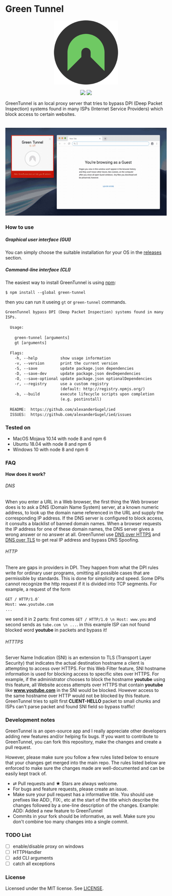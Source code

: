 # Green Tunnel
<p align="center">
    <img src="assets/logo.png" alt="green tunnel logo" width="200">
</p>
<p align="center">
    <img src="https://img.shields.io/github/license/SadeghHayeri/GreenTunnel.svg?color=Green&style=flat-square"> <img src="https://img.shields.io/github/repo-size/SadeghHayeri/GreenTunnel.svg?color=Green&style=flat-square">
</p>

GreenTunnel is an local proxy server that tries to bypass DPI (Deep Packet Inspection) systems found in many ISPs (Internet Service Providers) which block access to certain websites.

<p align="center">
    <img src="assets/demo.gif" alt="green tunnel demo" style="margin-top: 20px;">
</p>

### How to use
##### Graphical user interface (GUI)
You can simply choose the suitable installation for your OS in the [releases](http://google.com "releases") section.

##### Command-line interface (CLI)
The easiest way to install GreenTunnel is using [npm](https://www.npmjs.org/ "npm"):
```
$ npm install --global green-tunnel
```
then you can run it useing `gt` or `green-tunnel` commands.

```
GreenTunnel bypass DPI (Deep Packet Inspection) systems found in many ISPs.

  Usage:

    green-tunnel [arguments]
	gt [arguments]

  Flags:
    -h, --help          show usage information
    -v, --version       print the current version
    -S, --save          update package.json dependencies
    -D, --save-dev      update package.json devDependencies
    -O, --save-optional update package.json optionalDependencies
    -r, --registry      use a custom registry
                        (default: http://registry.npmjs.org/)
    -b, --build         execute lifecycle scripts upon completion
                        (e.g. postinstall)

  README:  https://github.com/alexanderGugel/ied
  ISSUES:  https://github.com/alexanderGugel/ied/issues
```

### Tested on
- MacOS Mojava 10.14 with node 8 and npm 6
- Ubuntu 18.04 with node 8 and npm 6
- Windows 10 with node 8 and npm 6


### FAQ
**How does it work?**
###### DNS
When you enter a URL in a Web browser, the first thing the Web browser does is to ask a DNS (Domain Name System) server, at a known numeric address, to look up the domain name referenced in the URL and supply the corresponding IP address.
If the DNS server is configured to block access, it consults a blacklist of banned domain names. When a browser requests the IP address for one of these domain names, the DNS server gives a wrong answer or no answer at all.
GreenTunnel use [DNS over HTTPS](https://en.wikipedia.org/wiki/DNS_over_HTTPS "doh (DNS over HTTPS)") and [DNS over TLS](https://en.wikipedia.org/wiki/DNS_over_TLS "DNS over TLS") to get real IP address and bypass DNS Spoofing.


###### HTTP
There are gaps in providers in DPI.  They happen from what the DPI rules write for ordinary user programs, omitting all possible cases that are permissible by standards.  This is done for simplicity and speed.
Some DPIs cannot recognize the http request if it is divided into TCP segments.  For example, a request of the form

```
GET / HTTP/1.0`
Host: www.youtube.com
...
```
we send it in 2 parts: first comes `GET / HTTP/1.0 \n Host: www.you` and second sends as `tube.com \n ...`. in this example ISP can not found blocked word **youtube** in packets and bypass it!


###### HTTTPS
Server Name Indication (SNI) is an extension to TLS (Transport Layer Security) that indicates the actual destination hostname a client is attempting to access over HTTPS. For this Web Filter feature, SNI hostname information is used for blocking access to specific sites over HTTPS. For example, if the administrator chooses to block the hostname **youtube** using this feature, all Website access attempts over HTTPS that contain **youtube** like **www.youtube.com** in the SNI would be blocked. However access to the same hostname over HTTP would not be blocked by this feature. GreenTunnel tries to split first **CLIENT-HELLO** packet to small chunks and ISPs can't parse packet and found SNI field so bypass traffic!

### Development notes
GreenTunnel is an open-source app and I really appreciate other developers adding new features and/or helping fix bugs. If you want to contribute to GreenTunnel, you can fork this repository, make the changes and create a pull request.

However, please make sure you follow a few rules listed below to ensure that your changes get merged into the main repo. The rules listed below are enforced to make sure the changes made are well-documented and can be easily kept track of.

- ⇄ Pull requests and ★ Stars are always welcome.
- For bugs and feature requests, please create an issue.
- Make sure your pull request has a informative title. You should use prefixes like ADD:, FIX:, etc at the start of the title which describe the changes followed by a one-line description of the changes. Example: ADD: Added a new feature to GreenTunnel
- Commits in your fork should be informative, as well. Make sure you don't combine too many changes into a single commit.

### TODO List
- [ ] enable/disable proxy on windows
- [ ] HTTPHandler
- [ ] add CLI arguments
- [ ] catch all exceptions

### License
Licensed under the MIT license. See [LICENSE](https://github.com/SadeghHayeri/GreenTunnel/blob/master/LICENSE "LICENSE").

